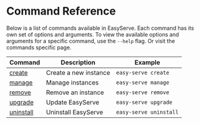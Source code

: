 # Command Reference

Below is a list of commands available in EasyServe. Each command has its own set of options and arguments. To view the available options and arguments for a specific command, use the `--help` flag. Or visit the commands specific page.

Command                   | Description           | Example
--------------------------|-----------------------|-----------------------
[create](create.md)       | Create a new instance | `easy-serve create`
[manage](manage.md)       | Manage instances      | `easy-serve manage`
[remove](remove.md)       | Remove an instance    | `easy-serve remove`
[upgrade](upgrade.md)     | Update EasyServe      | `easy-serve upgrade`
[uninstall](uninstall.md) | Uninstall EasyServe   | `easy-serve uninstall`
